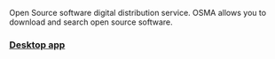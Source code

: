 Open Source software digital distribution service. OSMA allows you to download and search open source software.

### [Desktop app](https://github.com/OSMA-D/osma-app)
